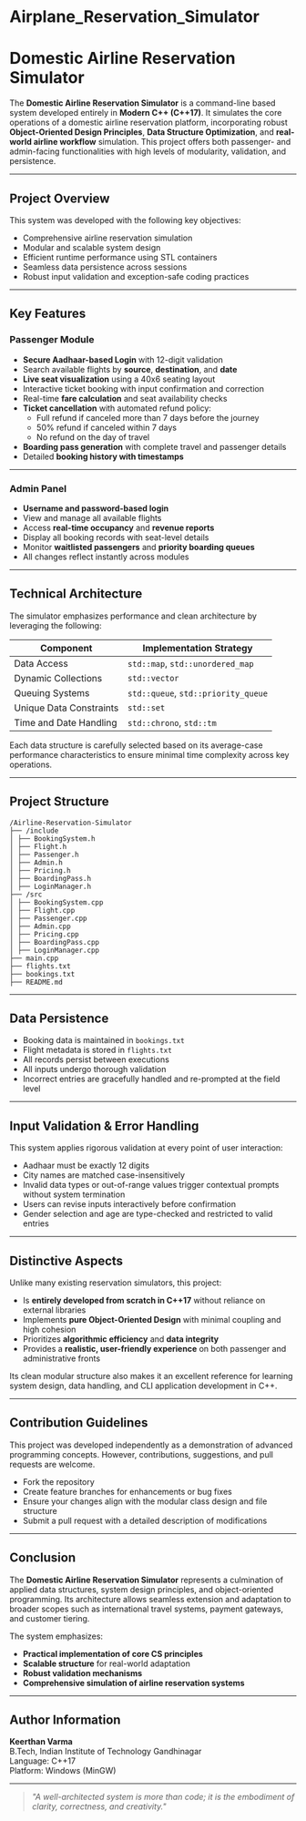 # Airplane_Reservation_Simulator
# Domestic Airline Reservation Simulator

The **Domestic Airline Reservation Simulator** is a command-line based system developed entirely in **Modern C++ (C++17)**. It simulates the core operations of a domestic airline reservation platform, incorporating robust **Object-Oriented Design Principles**, **Data Structure Optimization**, and **real-world airline workflow** simulation. This project offers both passenger- and admin-facing functionalities with high levels of modularity, validation, and persistence.

---

## Project Overview

This system was developed with the following key objectives:

- Comprehensive airline reservation simulation
- Modular and scalable system design
- Efficient runtime performance using STL containers
- Seamless data persistence across sessions
- Robust input validation and exception-safe coding practices

---

## Key Features

### Passenger Module

- **Secure Aadhaar-based Login** with 12-digit validation
- Search available flights by **source**, **destination**, and **date**
- **Live seat visualization** using a 40x6 seating layout
- Interactive ticket booking with input confirmation and correction
- Real-time **fare calculation** and seat availability checks
- **Ticket cancellation** with automated refund policy:
  - Full refund if canceled more than 7 days before the journey
  - 50% refund if canceled within 7 days
  - No refund on the day of travel
- **Boarding pass generation** with complete travel and passenger details
- Detailed **booking history with timestamps**

---

### Admin Panel

- **Username and password-based login**
- View and manage all available flights
- Access **real-time occupancy** and **revenue reports**
- Display all booking records with seat-level details
- Monitor **waitlisted passengers** and **priority boarding queues**
- All changes reflect instantly across modules

---

## Technical Architecture

The simulator emphasizes performance and clean architecture by leveraging the following:

|      Component          |      Implementation Strategy        |
|-------------------------|-------------------------------------|
| Data Access             | `std::map`, `std::unordered_map`    |
| Dynamic Collections     | `std::vector`                       |
| Queuing Systems         | `std::queue`, `std::priority_queue` |
| Unique Data Constraints | `std::set`                          |
| Time and Date Handling  | `std::chrono`, `std::tm`            |

Each data structure is carefully selected based on its average-case performance characteristics to ensure minimal time complexity across key operations.

---

## Project Structure
```
/Airline-Reservation-Simulator
├── /include
│ ├── BookingSystem.h
│ ├── Flight.h
│ ├── Passenger.h
│ ├── Admin.h
│ ├── Pricing.h
│ ├── BoardingPass.h
│ ├── LoginManager.h
├── /src
│ ├── BookingSystem.cpp
│ ├── Flight.cpp
│ ├── Passenger.cpp
│ ├── Admin.cpp
│ ├── Pricing.cpp
│ ├── BoardingPass.cpp
│ ├── LoginManager.cpp
├── main.cpp
├── flights.txt
├── bookings.txt
├── README.md
```

---

## Data Persistence

- Booking data is maintained in `bookings.txt`
- Flight metadata is stored in `flights.txt`
- All records persist between executions
- All inputs undergo thorough validation
- Incorrect entries are gracefully handled and re-prompted at the field level

---

## Input Validation & Error Handling

This system applies rigorous validation at every point of user interaction:

- Aadhaar must be exactly 12 digits
- City names are matched case-insensitively
- Invalid data types or out-of-range values trigger contextual prompts without system termination
- Users can revise inputs interactively before confirmation
- Gender selection and age are type-checked and restricted to valid entries

---

## Distinctive Aspects

Unlike many existing reservation simulators, this project:

- Is **entirely developed from scratch in C++17** without reliance on external libraries
- Implements **pure Object-Oriented Design** with minimal coupling and high cohesion
- Prioritizes **algorithmic efficiency** and **data integrity**
- Provides a **realistic, user-friendly experience** on both passenger and administrative fronts

Its clean modular structure also makes it an excellent reference for learning system design, data handling, and CLI application development in C++.

---

## Contribution Guidelines

This project was developed independently as a demonstration of advanced programming concepts. However, contributions, suggestions, and pull requests are welcome.

- Fork the repository
- Create feature branches for enhancements or bug fixes
- Ensure your changes align with the modular class design and file structure
- Submit a pull request with a detailed description of modifications

---

## Conclusion

The **Domestic Airline Reservation Simulator** represents a culmination of applied data structures, system design principles, and object-oriented programming. Its architecture allows seamless extension and adaptation to broader scopes such as international travel systems, payment gateways, and customer tiering.

The system emphasizes:

- **Practical implementation of core CS principles**
- **Scalable structure** for real-world adaptation
- **Robust validation mechanisms**
- **Comprehensive simulation of airline reservation systems**

---

## Author Information

**Keerthan Varma**  
B.Tech, Indian Institute of Technology Gandhinagar  
Language: C++17  
Platform: Windows (MinGW)  


---

> *"A well-architected system is more than code; it is the embodiment of clarity, correctness, and creativity."*
